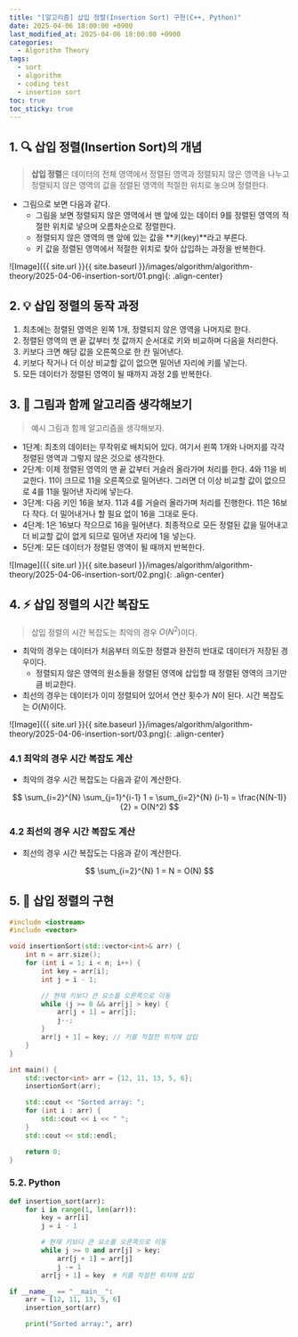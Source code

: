 ```yaml
---
title: "[알고리즘] 삽입 정렬(Insertion Sort) 구현(C++, Python)"
date: 2025-04-06 18:00:00 +0900
last_modified_at: 2025-04-06 18:00:00 +0900
categories:
  - Algorithm Theory
tags:
  - sort
  - algorithm
  - coding test
  - insertion sort
toc: true
toc_sticky: true
---
```


## 1. 🔍 삽입 정렬(Insertion Sort)의 개념

> **삽입 정렬**은 데이터의 전체 영역에서 정렬된 영역과 정렬되지 않은 영역을 나누고 정렬되지 않은 영역의 값을 정렬된 영역의 적절한 위치로 놓으며 정렬한다.

- 그림으로 보면 다음과 같다.
  - 그림을 보면 정렬되지 않은 영역에서 맨 앞에 있는 데이터 9를 정렬된 영역의 적절한 위치로 넣으며 오름차순으로 정렬한다.
  - 정렬되지 않은 영역의 맨 앞에 있는 값을 **키(key)**라고 부른다.
  - 키 값을 정렬된 영역에서 적절한 위치로 찾아 삽입하는 과정을 반복한다.

![Image]({{ site.url }}{{ site.baseurl }}/images/algorithm/algorithm-theory/2025-04-06-insertion-sort/01.png){: .align-center}

## 2. 💡 삽입 정렬의 동작 과정

1. 최초에는 정렬된 영역은 왼쪽 1개, 정렬되지 않은 영역을 나머지로 한다.
2. 정렬된 영역의 맨 끝 값부터 첫 값까지 순서대로 키와 비교하며 다음을 처리한다.
  1. 키보다 크면 해당 값을 오른쪽으로 한 칸 밀어낸다.
  2. 키보다 작거나 더 이상 비교할 값이 없으면 밀어낸 자리에 키를 넣는다.
3. 모든 데이터가 정렬된 영역이 될 때까지 과정 2를 반복한다.

## 3. 🎨 그림과 함께 알고리즘 생각해보기

> 예시 그림과 함께 알고리즘을 생각해보자.

- 1단계: 최초의 데이터는 무작위로 배치되어 있다. 여기서 왼쪽 1개와 나머지를 각각 정렬된 영역과 그렇지 않은 것으로 생각한다.
- 2단계: 이제 정렬된 영역의 맨 끝 값부터 거슬러 올라가며 처리를 한다. 4와 11을 비교한다. 11이 크므로 11을 오른쪽으로 밀어낸다. 그러면 더 이상 비교할 값이 없으므로 4를 11을 밀어낸 자리에 넣는다.
- 3단계: 다음 키인 16을 보자. 11과 4를 거슬러 올라가며 처리를 진행한다. 11은 16보다 작다. 더 밀어내거나 할 필요 없이 16을 그대로 둔다.
- 4단계: 1은 16보다 작으므로 16을 밀어낸다. 최종적으로 모든 정렬된 값을 밀어내고 더 비교할 값이 없게 되므로 밀어낸 자리에 1을 넣는다.
- 5단계: 모든 데이터가 정렬된 영역이 될 때까지 반복한다.

![Image]({{ site.url }}{{ site.baseurl }}/images/algorithm/algorithm-theory/2025-04-06-insertion-sort/02.png){: .align-center}

## 4. ⚡ 삽입 정렬의 시간 복잡도

> 삽입 정렬의 시간 복잡도는 최악의 경우 $O(N^2)$이다.

- 최악의 경우는 데이터가 처음부터 의도한 정렬과 완전히 반대로 데이터가 저장된 경우이다.
  - 정렬되지 않은 영역의 원소들을 정렬된 영역에 삽입할 때 정렬된 영역의 크기만큼 비교한다.
- 최선의 경우는 데이터가 이미 정렬되어 있어서 연산 횟수가 $N$이 된다. 시간 복잡도는 $O(N)$이다.

![Image]({{ site.url }}{{ site.baseurl }}/images/algorithm/algorithm-theory/2025-04-06-insertion-sort/03.png){: .align-center}

### 4.1 최악의 경우 시간 복잡도 계산

- 최악의 경우 시간 복잡도는 다음과 같이 계산한다.

$$
\sum_{i=2}^{N} \sum_{j=1}^{i-1} 1 = \sum_{i=2}^{N} (i-1) = \frac{N(N-1)}{2} = O(N^2)
$$

### 4.2 최선의 경우 시간 복잡도 계산

- 최선의 경우 시간 복잡도는 다음과 같이 계산한다.

$$
\sum_{i=2}^{N} 1 = N = O(N)
$$

## 5. 📝 삽입 정렬의 구현

```cpp
#include <iostream>
#include <vector>

void insertionSort(std::vector<int>& arr) {
    int n = arr.size();
    for (int i = 1; i < n; i++) {
        int key = arr[i];
        int j = i - 1;

        // 현재 키보다 큰 요소를 오른쪽으로 이동
        while (j >= 0 && arr[j] > key) {
            arr[j + 1] = arr[j];
            j--;
        }
        arr[j + 1] = key; // 키를 적절한 위치에 삽입
    }
}

int main() {
    std::vector<int> arr = {12, 11, 13, 5, 6};
    insertionSort(arr);

    std::cout << "Sorted array: ";
    for (int i : arr) {
        std::cout << i << " ";
    }
    std::cout << std::endl;

    return 0;
}
```

### 5.2. Python

```python
def insertion_sort(arr):
    for i in range(1, len(arr)):
        key = arr[i]
        j = i - 1

        # 현재 키보다 큰 요소를 오른쪽으로 이동
        while j >= 0 and arr[j] > key:
            arr[j + 1] = arr[j]
            j -= 1
        arr[j + 1] = key  # 키를 적절한 위치에 삽입

if __name__ == "__main__":
    arr = [12, 11, 13, 5, 6]
    insertion_sort(arr)

    print("Sorted array:", arr)
```
